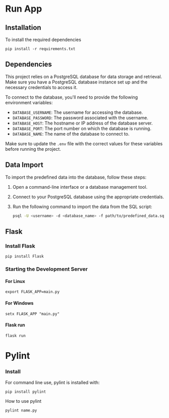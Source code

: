 # Run App

## Installation

To install the required dependencies
        
    pip install -r requirements.txt

## Dependencies

This project relies on a PostgreSQL database for data storage and retrieval. Make sure you have a PostgreSQL database instance set up and the necessary credentials to access it.

To connect to the database, you'll need to provide the following environment variables:

- `DATABASE_USERNAME`: The username for accessing the database.
- `DATABASE_PASSWORD`: The password associated with the username.
- `DATABASE_HOST`: The hostname or IP address of the database server.
- `DATABASE_PORT`: The port number on which the database is running.
- `DATABASE_NAME`: The name of the database to connect to.

Make sure to update the `.env` file with the correct values for these variables before running the project.


## Data Import

To import the predefined data into the database, follow these steps:

1. Open a command-line interface or a database management tool.
2. Connect to your PostgreSQL database using the appropriate credentials.
3. Run the following command to import the data from the SQL script:

   ```bash
   psql -U <username> -d <database_name> -f path/to/predefined_data.sql


## Flask 

### Install Flask 

    pip install Flask

### Starting the Development Server

#### For Linux
  
    export FLASK_APP=main.py

#### For Windows
  
    setx FLASK_APP "main.py"
    
#### Flask run
  
    flask run



# Pylint

### Install

For command line use, pylint is installed with:

    pip install pylint

How to use pylint
    
    pylint name.py
